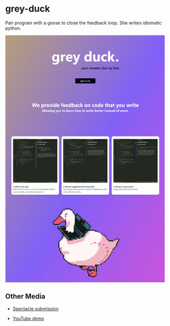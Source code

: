 # grey-duck

Pair program with a goose to close the feedback loop. She writes idiomatic python.

![preview](preview.png)

## Other Media
- [Spectacle submission](https://spectacle.hackmit.org/project/118)

- [YouTube demo](https://www.youtube.com/watch?v=EQxrE8BPt6g)
